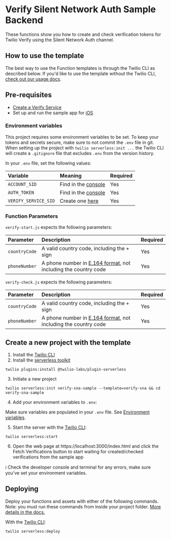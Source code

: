 # Verify Silent Network Auth Sample Backend

These functions show you how to create and check verification tokens for Twilio Verify using the Silent Network Auth channel.

## How to use the template

The best way to use the Function templates is through the Twilio CLI as described below. If you'd like to use the template without the Twilio CLI, [check out our usage docs](../docs/USING_FUNCTIONS.md).

## Pre-requisites

- [Create a Verify Service](https://www.twilio.com/console/verify/services)
- Set up and run the sample app for [iOS](https://github.com/twilio/twilio-verify-ios)

### Environment variables

This project requires some environment variables to be set. To keep your tokens and secrets secure, make sure to not commit the `.env` file in git. When setting up the project with `twilio serverless:init ...` the Twilio CLI will create a `.gitignore` file that excludes `.env` from the version history.

In your `.env` file, set the following values:

| Variable             | Meaning                                                           | Required |
| :------------------- | :---------------------------------------------------------------- | :------- |
| `ACCOUNT_SID`        | Find in the [console](https://www.twilio.com/console)             | Yes      |
| `AUTH_TOKEN`         | Find in the [console](https://www.twilio.com/console)             | Yes      |
| `VERIFY_SERVICE_SID` | Create one [here](https://www.twilio.com/console/verify/services) | Yes      |


### Function Parameters

`verify-start.js` expects the following parameters:

| Parameter      | Description                                 | Required |
| :------------- | :------------------------------------------ | :------- |
| `countryCode`           | A valid country code, including the + sign | Yes |
| `phoneNumber`      | A phone number in [E.164 format](https://www.twilio.com/docs/glossary/what-e164), not including the country code | Yes |

`verify-check.js` expects the following parameters:

| Parameter      | Description                                 | Required |
| :------------- | :------------------------------------------ | :------- |
| `countryCode`           | A valid country code, including the + sign | Yes |
| `phoneNumber`      | A phone number in [E.164 format](https://www.twilio.com/docs/glossary/what-e164), not including the country code | Yes |


## Create a new project with the template

1. Install the [Twilio CLI](https://www.twilio.com/docs/twilio-cli/quickstart#install-twilio-cli)
2. Install the [serverless toolkit](https://www.twilio.com/docs/labs/serverless-toolkit/getting-started)

```shell
twilio plugins:install @twilio-labs/plugin-serverless
```

3. Initiate a new project

```
twilio serverless:init verify-sna-sample --template=verify-sna && cd verify-sna-sample
```

4. Add your environment variables to `.env`:

Make sure variables are populated in your `.env` file. See [Environment variables](#environment-variables).

5. Start the server with the [Twilio CLI](https://www.twilio.com/docs/twilio-cli/quickstart):

```
twilio serverless:start
```

6. Open the web page at https://localhost:3000/index.html and click the Fetch Verifications button to start waiting for created/checked verifications from the sample app

ℹ️ Check the developer console and terminal for any errors, make sure you've set your environment variables.

## Deploying

Deploy your functions and assets with either of the following commands. Note: you must run these commands from inside your project folder. [More details in the docs.](https://www.twilio.com/docs/labs/serverless-toolkit)

With the [Twilio CLI](https://www.twilio.com/docs/twilio-cli/quickstart):

```
twilio serverless:deploy
```
